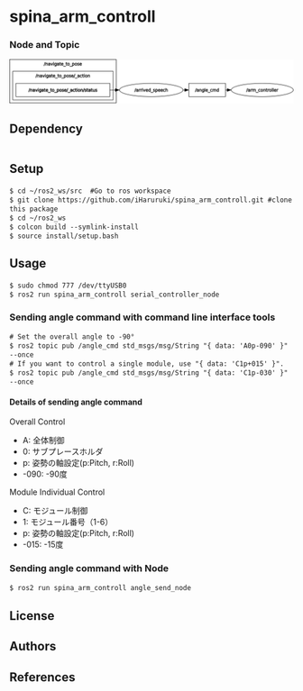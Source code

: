# spina_arm_controll
### Node and Topic
![](rosgraph.png)
## Dependency
```
```
## Setup
```
$ cd ~/ros2_ws/src  #Go to ros workspace
$ git clone https://github.com/iHaruruki/spina_arm_controll.git #clone this package
$ cd ~/ros2_ws
$ colcon build --symlink-install
$ source install/setup.bash
```
## Usage
```
$ sudo chmod 777 /dev/ttyUSB0
$ ros2 run spina_arm_controll serial_controller_node

```
### Sending angle command with command line interface tools
```
# Set the overall angle to -90°
$ ros2 topic pub /angle_cmd std_msgs/msg/String "{ data: 'A0p-090' }" --once
# If you want to control a single module, use "{ data: 'C1p+015' }".
$ ros2 topic pub /angle_cmd std_msgs/msg/String "{ data: 'C1p-030' }" --once
```
#### Details of sending angle command
Overall Control
* A: 全体制御
* 0: サブプレースホルダ
* p: 姿勢の軸設定(p:Pitch, r:Roll)
* -090: -90度<br>

Module Individual Control
* C: モジュール制御
* 1: モジュール番号（1-6）
* p: 姿勢の軸設定(p:Pitch, r:Roll)
* -015: -15度
### Sending angle command with Node
```
$ ros2 run spina_arm_controll angle_send_node
```
## License
## Authors
## References
